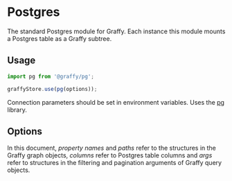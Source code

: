 # Postgres

The standard Postgres module for Graffy. Each instance this module mounts a Postgres table as a Graffy subtree.

## Usage

```js
import pg from '@graffy/pg';

graffyStore.use(pg(options));
```

Connection parameters should be set in environment variables. Uses the [pg](https://github.com/brianc/node-postgres) library.

## Options

In this document, _property names_ and _paths_ refer to the structures in the Graffy graph objects, _columns_ refer to Postgres table columns and _args_ refer to structures in the filtering and pagination arguments of Graffy query objects.

